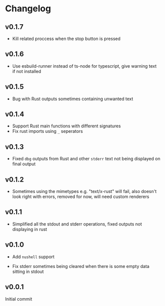 
# Changelog
## v0.1.7
- Kill related proccess when the stop button is pressed

## v0.1.6
- Use esbuild-runner instead of ts-node for typescript, give warning text if not installed

## v0.1.5
- Bug with Rust outputs sometimes containing unwanted text

## v0.1.4
- Support Rust main functions with different signatures
- Fix rust imports using `_` seperators

## v0.1.3
- Fixed `dbg` outputs from Rust and other `stderr` text not being displayed on final output

## v0.1.2
- Sometimes using the mimetypes e.g. "text/x-rust" will fail, also doesn't look right with errors, removed for now, will need custom renderers

## v0.1.1
- Simplified all the stdout and stderr operations, fixed outputs not displaying in rust

## v0.1.0
- Add `nushell` support

- Fix stderr sometimes being cleared when there is some empty data sitting in stdout

## v0.0.1
Initial commit
